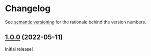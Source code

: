 # Changelog

See [semantic versioning](https://semver.org/spec/v2.0.0.html) for the rationale behind
the version numbers.

## [1.0.0](https://github.com/CASTOR-telescope/ETC/tree/v1.0.0) (2022-05-11)

Initial release!

